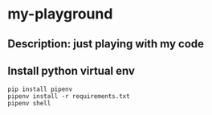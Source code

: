 # my-playground
## Description: just playing with my code

## Install python virtual env
```
pip install pipenv
pipenv install -r requirements.txt
pipenv shell
```
